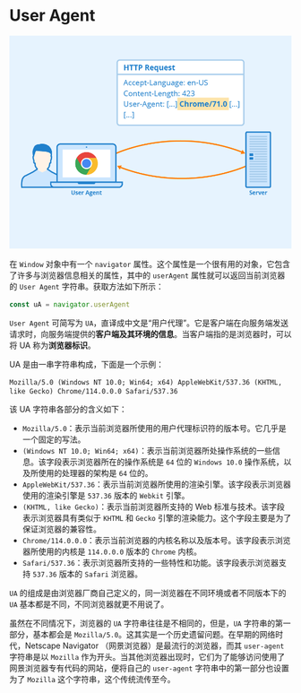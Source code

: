 # User Agent

![User-Agent](https://raw.githubusercontent.com/FantasticAiming/FantasticAiming.github.io/main/Img/202306152235916.png)

在 `Window` 对象中有一个 `navigator` 属性。这个属性是一个很有用的对象，它包含了许多与浏览器信息相关的属性，其中的 `userAgent` 属性就可以返回当前浏览器的 `User Agent` 字符串。获取方法如下所示：

``` js
const uA = navigator.userAgent
```

`User Agent` 可简写为 `UA`，直译成中文是“用户代理”。它是客户端在向服务端发送请求时，向服务端提供的**客户端及其环境的信息**。当客户端指的是浏览器时，可以将 UA 称为**浏览器标识**。

UA 是由一串字符串构成，下面是一个示例：

``` shell
Mozilla/5.0 (Windows NT 10.0; Win64; x64) AppleWebKit/537.36 (KHTML, like Gecko) Chrome/114.0.0.0 Safari/537.36
```

该 UA 字符串各部分的含义如下：

- `Mozilla/5.0`：表示当前浏览器所使用的用户代理标识符的版本号。它几乎是一个固定的写法。
- `(Windows NT 10.0; Win64; x64)`：表示当前浏览器所处操作系统的一些信息。该字段表示浏览器所在的操作系统是 `64` 位的 `Windows 10.0` 操作系统，以及所使用的处理器的架构是 `64` 位的。
- `AppleWebKit/537.36`：表示当前浏览器所使用的渲染引擎。该字段表示浏览器使用的渲染引擎是 `537.36` 版本的 `Webkit` 引擎。
- `(KHTML, like Gecko)`：表示当前浏览器所支持的 Web 标准与技术。该字段表示浏览器具有类似于 `KHTML` 和 `Gecko` 引擎的渲染能力。这个字段主要是为了保证浏览器的兼容性。
- `Chrome/114.0.0.0`：表示当前浏览器的内核名称以及版本号。该字段表示浏览器所使用的内核是 `114.0.0.0` 版本的 `Chrome` 内核。
- `Safari/537.36`：表示浏览器所支持的一些特性和功能。该字段表示浏览器支持 `537.36` 版本的 `Safari` 浏览器。

`UA` 的组成是由浏览器厂商自己定义的，同一浏览器在不同环境或者不同版本下的 `UA` 基本都是不同，不同浏览器就更不用说了。

虽然在不同情况下，浏览器的 `UA` 字符串往往是不相同的，但是，`UA` 字符串的第一部分，基本都会是 `Mozilla/5.0`。这其实是一个历史遗留问题。在早期的网络时代，Netscape Navigator （网景浏览器）是最流行的浏览器，而其 `user-agent` 字符串是以 `Mozilla` 作为开头。当其他浏览器出现时，它们为了能够访问使用了网景浏览器专有代码的网站，便将自己的 `user-agent` 字符串中的第一部分也设置为了 `Mozilla` 这个字符串，这个传统流传至今。